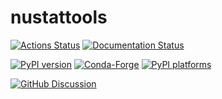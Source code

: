 # nustattools

[![Actions Status][actions-badge]][actions-link]
[![Documentation Status][rtd-badge]][rtd-link]

[![PyPI version][pypi-version]][pypi-link]
[![Conda-Forge][conda-badge]][conda-link]
[![PyPI platforms][pypi-platforms]][pypi-link]

[![GitHub Discussion][github-discussions-badge]][github-discussions-link]

<!-- SPHINX-START -->

<!-- prettier-ignore-start -->
[actions-badge]:            https://github.com/ast0815/nustattools/workflows/CI/badge.svg
[actions-link]:             https://github.com/ast0815/nustattools/actions
[conda-badge]:              https://img.shields.io/conda/vn/conda-forge/nustattools
[conda-link]:               https://github.com/conda-forge/nustattools-feedstock
[github-discussions-badge]: https://img.shields.io/static/v1?label=Discussions&message=Ask&color=blue&logo=github
[github-discussions-link]:  https://github.com/ast0815/nustattools/discussions
[pypi-link]:                https://pypi.org/project/nustattools/
[pypi-platforms]:           https://img.shields.io/pypi/pyversions/nustattools
[pypi-version]:             https://img.shields.io/pypi/v/nustattools
[rtd-badge]:                https://readthedocs.org/projects/nustattools/badge/?version=latest
[rtd-link]:                 https://nustattools.readthedocs.io/en/latest/?badge=latest

<!-- prettier-ignore-end -->
